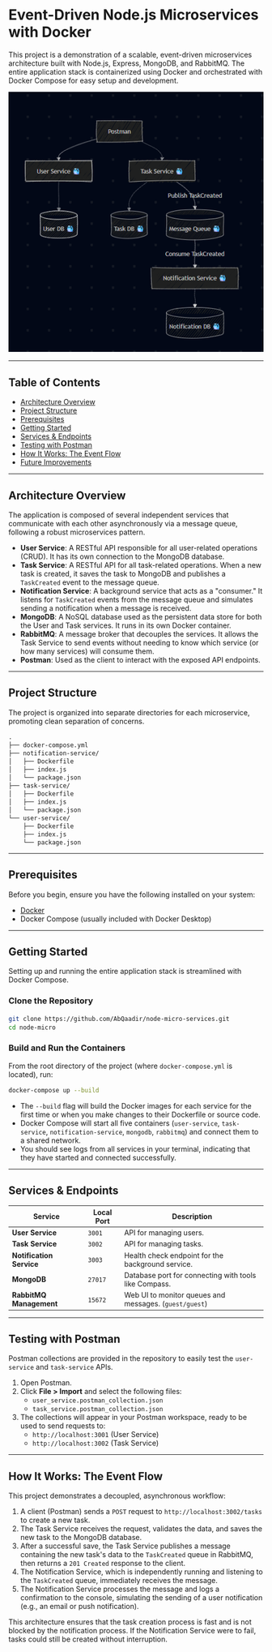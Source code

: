 # Event-Driven Node.js Microservices with Docker

This project is a demonstration of a scalable, event-driven microservices architecture built with Node.js, Express, MongoDB, and RabbitMQ. The entire application stack is containerized using Docker and orchestrated with Docker Compose for easy setup and development.

![Architecture](./architecture.png)

---

## Table of Contents

- [Architecture Overview](#architecture-overview)
- [Project Structure](#project-structure)
- [Prerequisites](#prerequisites)
- [Getting Started](#getting-started)
- [Services & Endpoints](#services--endpoints)
- [Testing with Postman](#testing-with-postman)
- [How It Works: The Event Flow](#how-it-works-the-event-flow)
- [Future Improvements](#future-improvements)

---

## Architecture Overview

The application is composed of several independent services that communicate with each other asynchronously via a message queue, following a robust microservices pattern.

- **User Service**: A RESTful API responsible for all user-related operations (CRUD). It has its own connection to the MongoDB database.
- **Task Service**: A RESTful API for all task-related operations. When a new task is created, it saves the task to MongoDB and publishes a `TaskCreated` event to the message queue.
- **Notification Service**: A background service that acts as a "consumer." It listens for `TaskCreated` events from the message queue and simulates sending a notification when a message is received.
- **MongoDB**: A NoSQL database used as the persistent data store for both the User and Task services. It runs in its own Docker container.
- **RabbitMQ**: A message broker that decouples the services. It allows the Task Service to send events without needing to know which service (or how many services) will consume them.
- **Postman**: Used as the client to interact with the exposed API endpoints.

---

## Project Structure

The project is organized into separate directories for each microservice, promoting clean separation of concerns.

```
.
├── docker-compose.yml
├── notification-service/
│   ├── Dockerfile
│   ├── index.js
│   └── package.json
├── task-service/
│   ├── Dockerfile
│   ├── index.js
│   └── package.json
└── user-service/
    ├── Dockerfile
    ├── index.js
    └── package.json
```

---

## Prerequisites

Before you begin, ensure you have the following installed on your system:

- [Docker](https://www.docker.com/)
- Docker Compose (usually included with Docker Desktop)

---

## Getting Started

Setting up and running the entire application stack is streamlined with Docker Compose.

### Clone the Repository

```bash
git clone https://github.com/AbQaadir/node-micro-services.git
cd node-micro
```

### Build and Run the Containers

From the root directory of the project (where `docker-compose.yml` is located), run:

```bash
docker-compose up --build
```

- The `--build` flag will build the Docker images for each service for the first time or when you make changes to their Dockerfile or source code.
- Docker Compose will start all five containers (`user-service`, `task-service`, `notification-service`, `mongodb`, `rabbitmq`) and connect them to a shared network.
- You should see logs from all services in your terminal, indicating that they have started and connected successfully.

---

## Services & Endpoints

| Service                  | Local Port | Description                                            |
| ------------------------ | ---------- | ------------------------------------------------------ |
| **User Service**         | `3001`     | API for managing users.                                |
| **Task Service**         | `3002`     | API for managing tasks.                                |
| **Notification Service** | `3003`     | Health check endpoint for the background service.      |
| **MongoDB**              | `27017`    | Database port for connecting with tools like Compass.  |
| **RabbitMQ Management**  | `15672`    | Web UI to monitor queues and messages. (`guest/guest`) |

---

## Testing with Postman

Postman collections are provided in the repository to easily test the `user-service` and `task-service` APIs.

1. Open Postman.
2. Click **File > Import** and select the following files:
   - `user_service.postman_collection.json`
   - `task_service.postman_collection.json`
3. The collections will appear in your Postman workspace, ready to be used to send requests to:
   - `http://localhost:3001` (User Service)
   - `http://localhost:3002` (Task Service)

---

## How It Works: The Event Flow

This project demonstrates a decoupled, asynchronous workflow:

1. A client (Postman) sends a `POST` request to `http://localhost:3002/tasks` to create a new task.
2. The Task Service receives the request, validates the data, and saves the new task to the MongoDB database.
3. After a successful save, the Task Service publishes a message containing the new task's data to the `TaskCreated` queue in RabbitMQ, then returns a `201 Created` response to the client.
4. The Notification Service, which is independently running and listening to the `TaskCreated` queue, immediately receives the message.
5. The Notification Service processes the message and logs a confirmation to the console, simulating the sending of a user notification (e.g., an email or push notification).

This architecture ensures that the task creation process is fast and is not blocked by the notification process. If the Notification Service were to fail, tasks could still be created without interruption.
